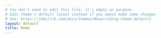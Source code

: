 ```yaml
---
# You don't need to edit this file, it's empty on purpose.
# Edit theme's default layout instead if you wanna make some changes
# See: https://jekyllrb.com/docs/themes/#overriding-theme-defaults
layout: default
title: Home
---
```

